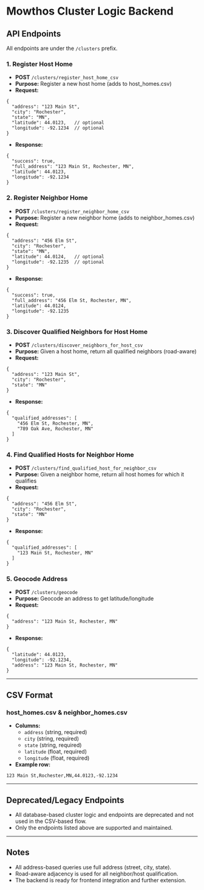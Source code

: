 # Mowthos Cluster Logic Backend

## API Endpoints

All endpoints are under the `/clusters` prefix.

### 1. Register Host Home
- **POST** `/clusters/register_host_home_csv`
- **Purpose:** Register a new host home (adds to host_homes.csv)
- **Request:**
```
{
  "address": "123 Main St",
  "city": "Rochester",
  "state": "MN",
  "latitude": 44.0123,   // optional
  "longitude": -92.1234  // optional
}
```
- **Response:**
```
{
  "success": true,
  "full_address": "123 Main St, Rochester, MN",
  "latitude": 44.0123,
  "longitude": -92.1234
}
```

### 2. Register Neighbor Home
- **POST** `/clusters/register_neighbor_home_csv`
- **Purpose:** Register a new neighbor home (adds to neighbor_homes.csv)
- **Request:**
```
{
  "address": "456 Elm St",
  "city": "Rochester",
  "state": "MN",
  "latitude": 44.0124,   // optional
  "longitude": -92.1235  // optional
}
```
- **Response:**
```
{
  "success": true,
  "full_address": "456 Elm St, Rochester, MN",
  "latitude": 44.0124,
  "longitude": -92.1235
}
```

### 3. Discover Qualified Neighbors for Host Home
- **POST** `/clusters/discover_neighbors_for_host_csv`
- **Purpose:** Given a host home, return all qualified neighbors (road-aware)
- **Request:**
```
{
  "address": "123 Main St",
  "city": "Rochester",
  "state": "MN"
}
```
- **Response:**
```
{
  "qualified_addresses": [
    "456 Elm St, Rochester, MN",
    "789 Oak Ave, Rochester, MN"
  ]
}
```

### 4. Find Qualified Hosts for Neighbor Home
- **POST** `/clusters/find_qualified_host_for_neighbor_csv`
- **Purpose:** Given a neighbor home, return all host homes for which it qualifies
- **Request:**
```
{
  "address": "456 Elm St",
  "city": "Rochester",
  "state": "MN"
}
```
- **Response:**
```
{
  "qualified_addresses": [
    "123 Main St, Rochester, MN"
  ]
}
```

### 5. Geocode Address
- **POST** `/clusters/geocode`
- **Purpose:** Geocode an address to get latitude/longitude
- **Request:**
```
{
  "address": "123 Main St, Rochester, MN"
}
```
- **Response:**
```
{
  "latitude": 44.0123,
  "longitude": -92.1234,
  "address": "123 Main St, Rochester, MN"
}
```

---

## CSV Format

### host_homes.csv & neighbor_homes.csv
- **Columns:**
  - `address` (string, required)
  - `city` (string, required)
  - `state` (string, required)
  - `latitude` (float, required)
  - `longitude` (float, required)
- **Example row:**
```
123 Main St,Rochester,MN,44.0123,-92.1234
```

---

## Deprecated/Legacy Endpoints
- All database-based cluster logic and endpoints are deprecated and not used in the CSV-based flow.
- Only the endpoints listed above are supported and maintained.

---

## Notes
- All address-based queries use full address (street, city, state).
- Road-aware adjacency is used for all neighbor/host qualification.
- The backend is ready for frontend integration and further extension.
